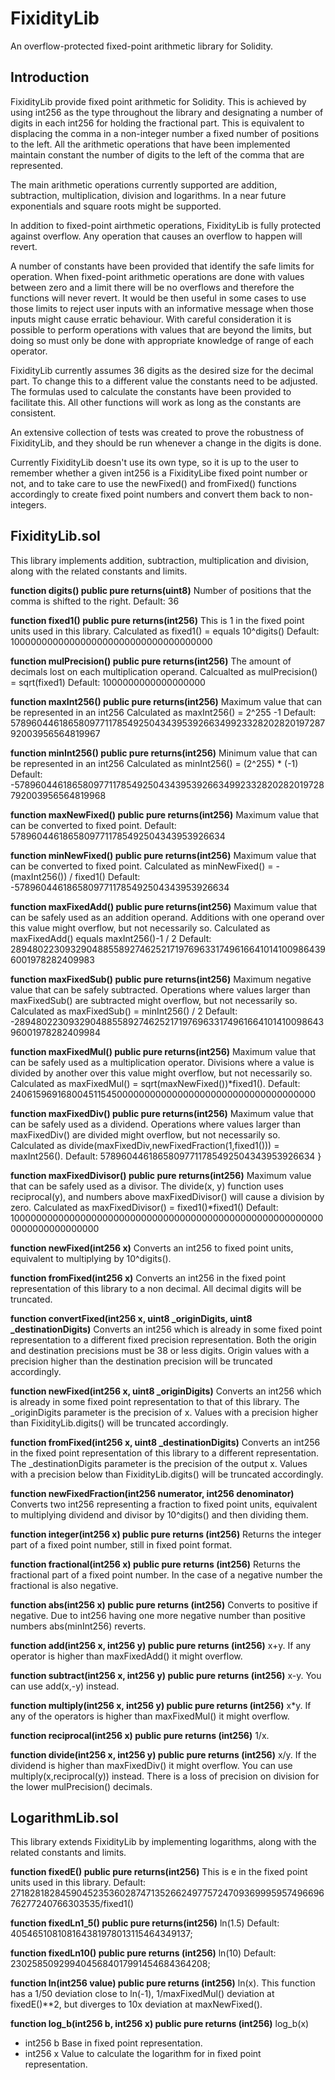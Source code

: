 # FixidityLib
An overflow-protected fixed-point arithmetic library for Solidity.

## Introduction
FixidityLib provide fixed point arithmetic for Solidity. This is achieved by
using int256 as the type throughout the library and designating a number of
digits in each int256 for holding the fractional part. This is equivalent to
displacing the comma in a non-integer number a fixed number of positions to the
left. All the arithmetic operations that have been implemented maintain 
constant the number of digits to the left of the comma that are represented.

The main arithmetic operations currently supported are addition, subtraction,
multiplication, division and logarithms. In a near future exponentials and
square roots might be supported.

In addition to fixed-point airthmetic operations, FixidityLib is fully 
protected against overflow. Any operation that causes an overflow to happen
will revert. 

A number of constants have been provided that identify the safe
limits for operation. When fixed-point arithmetic operations are done with 
values between zero and a limit there will be no overflows and therefore the
functions will never revert. It would be then useful in some cases to use 
those limits to reject user inputs with an informative message when those 
inputs might cause erratic behaviour. With careful consideration it is 
possible to perform operations with values that are beyond the limits, but 
doing so must only be done with appropriate knowledge of range of each 
operator.

FixidityLib currently assumes 36 digits as the desired size for the decimal
part. To change this to a different value the constants need to be adjusted.
The formulas used to calculate the constants have been provided to facilitate
this. All other functions will work as long as the constants are consistent.

An extensive collection of tests was created to prove the robustness of
FixidityLib, and they should be run whenever a change in the digits is done.

Currently FixidityLib doesn't use its own type, so it is up to the user to 
remember whether a given int256 is a FixidityLibe fixed point number or not,
and to take care to use the newFixed() and fromFixed() functions accordingly
to create fixed point numbers and convert them back to non-integers.

## FixidityLib.sol
This library implements  addition, subtraction,
multiplication and division, along with the related constants and limits.

**function digits() public pure returns(uint8)**
Number of positions that the comma is shifted to the right.
Default: 36

**function fixed1() public pure returns(int256)**
This is 1 in the fixed point units used in this library. 
Calculated as fixed1() = equals 10^digits()
Default: 1000000000000000000000000000000000000

**function mulPrecision() public pure returns(int256)**
The amount of decimals lost on each multiplication operand.
Calcualted as mulPrecision() = sqrt(fixed1)
Default: 1000000000000000000

**function maxInt256() public pure returns(int256)**
Maximum value that can be represented in an int256
Calculated as maxInt256() = 2^255 -1
Default: 57896044618658097711785492504343953926634992332820282019728792003956564819967

**function minInt256() public pure returns(int256)**
Minimum value that can be represented in an int256
Calculated as minInt256() = (2^255) * (-1)
Default: -57896044618658097711785492504343953926634992332820282019728792003956564819968

**function maxNewFixed() public pure returns(int256)**
Maximum value that can be converted to fixed point.
Default: 57896044618658097711785492504343953926634

**function minNewFixed() public pure returns(int256)**
Maximum value that can be converted to fixed point.
Calculated as minNewFixed() = -(maxInt256()) / fixed1()
Default: -57896044618658097711785492504343953926634

**function maxFixedAdd() public pure returns(int256)**
Maximum value that can be safely used as an addition operand. 
Additions with one operand over this value might overflow, but not necessarily 
so.
Calculated as maxFixedAdd() equals maxInt256()-1 / 2
Default: 28948022309329048855892746252171976963317496166410141009864396001978282409983

**function maxFixedSub() public pure returns(int256)**
Maximum negative value that can be safely subtracted. Operations where values
larger than maxFixedSub() are subtracted might overflow, but not necessarily 
so.
Calculated as maxFixedSub() = minInt256() / 2
Default: -28948022309329048855892746252171976963317496166410141009864396001978282409984

**function maxFixedMul() public pure returns(int256)**
Maximum value that can be safely used as a multiplication operator. 
Divisions where a value is divided by another over this value might overflow, 
but not necessarily so.
Calculated as maxFixedMul() = sqrt(maxNewFixed())*fixed1().
Default: 240615969168004511545000000000000000000000000000000000000

**function maxFixedDiv() public pure returns(int256)**
Maximum value that can be safely used as a dividend.
Operations where values larger than maxFixedDiv() are divided might 
overflow, but not necessarily so.
Calculated as divide(maxFixedDiv,newFixedFraction(1,fixed1())) = maxInt256().
Default: 57896044618658097711785492504343953926634
    }

**function maxFixedDivisor() public pure returns(int256)**
Maximum value that can be safely used as a divisor. The divide(x, y) function 
uses reciprocal(y), and numbers above maxFixedDivisor() will cause a division
by zero.
Calculated as maxFixedDivisor() = fixed1()*fixed1()
Default: 1000000000000000000000000000000000000000000000000000000000000000000000000

**function newFixed(int256 x)**
Converts an int256 to fixed point units, equivalent to multiplying by 
10^digits().

**function fromFixed(int256 x)**
Converts an int256 in the fixed point representation of this library to a non 
decimal. All decimal digits will be truncated.

**function convertFixed(int256 x, uint8 _originDigits, uint8 _destinationDigits)**
Converts an int256 which is already in some fixed point representation to a
different fixed precision representation. Both the origin and destination 
precisions must be 38 or less digits. Origin values with a precision higher 
than the destination precision will be truncated accordingly.

**function newFixed(int256 x, uint8 _originDigits)**
Converts an int256 which is already in some fixed point representation to that 
of this library. The _originDigits parameter is the precision of x. Values with
a precision higher than FixidityLib.digits() will be truncated accordingly.

**function fromFixed(int256 x, uint8 _destinationDigits)**
Converts an int256 in the fixed point representation of this library to a 
different representation. The _destinationDigits parameter is the precision of
the output x. Values with a precision below than FixidityLib.digits() will be
truncated accordingly.

**function newFixedFraction(int256 numerator, int256 denominator)**
Converts two int256 representing a fraction to fixed point units, equivalent to
multiplying dividend and divisor by 10^digits() and then dividing them.

**function integer(int256 x) public pure returns (int256)**
Returns the integer part of a fixed point number, still in fixed point format.

**function fractional(int256 x) public pure returns (int256)**
Returns the fractional part of a fixed point number. In the case of a negative
number the fractional is also negative.

**function abs(int256 x) public pure returns (int256)**
Converts to positive if negative.
Due to int256 having one more negative number than positive numbers 
abs(minInt256) reverts.

**function add(int256 x, int256 y) public pure returns (int256)**
x+y. If any operator is higher than maxFixedAdd() it might overflow.

**function subtract(int256 x, int256 y) public pure returns (int256)**
x-y. You can use add(x,-y) instead. 

**function multiply(int256 x, int256 y) public pure returns (int256)**
x*y. If any of the operators is higher than maxFixedMul() it might overflow.

**function reciprocal(int256 x) public pure returns (int256)**
1/x.

**function divide(int256 x, int256 y) public pure returns (int256)**
x/y. If the dividend is higher than maxFixedDiv() it might overflow. You can 
use multiply(x,reciprocal(y)) instead.
There is a loss of precision on division for the lower mulPrecision() decimals.

## LogarithmLib.sol
This library extends FixidityLib by implementing logarithms, along with the related constants and limits.

**function fixedE() public pure returns(int256)**
This is e in the fixed point units used in this library.
Default: 27182818284590452353602874713526624977572470936999595749669676277240766303535/fixed1()

**function fixedLn1_5() public pure returns(int256)**
ln(1.5)
Default: 405465108108164381978013115464349137;

**function fixedLn10() public pure returns (int256)**
ln(10)
Default: 2302585092994045684017991454684364208;

**function ln(int256 value) public pure returns (int256)**
ln(x). This function has a 1/50 deviation close to ln(-1), 1/maxFixedMul() deviation at fixedE()**2, but diverges to 10x deviation at maxNewFixed().

**function log_b(int256 b, int256 x) public pure returns (int256)**
log_b(x)
 - int256 b Base in fixed point representation.
 - int256 x Value to calculate the logarithm for in fixed point representation.

